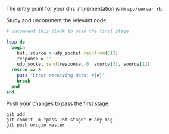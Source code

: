 The entry point for your dns implementation is in `app/server.rb`.

Study and uncomment the relevant code: 

```ruby
# Uncomment this block to pass the first stage

loop do
  begin
    buf, source = udp_socket.recvfrom(512)
    response = ''
    udp_socket.send(response, 0, source[3], source[1])
  rescue => e
    puts "Error receiving data: #{e}"
    break
  end
end
```

Push your changes to pass the first stage:

```
git add .
git commit -m "pass 1st stage" # any msg
git push origin master
```
